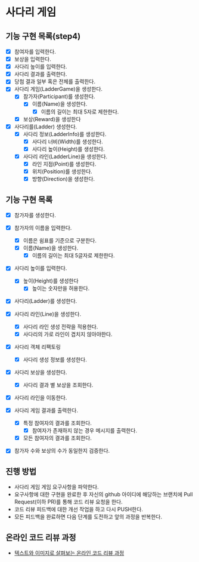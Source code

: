 # 사다리 게임

## 기능 구현 목록(step4)
* [x] 참여자를 입력한다.
* [x] 보상을 입력한다.
* [x] 사다리 높이를 입력한다.
* [x] 사다리 결과를 출력한다.
* [x] 당첨 결과 일부 혹은 전체를 출력한다.
* [x] 사다리 게임(LadderGame)을 생성한다.
  * [x] 참가자(Participant)를 생성한다.
    * [x] 이름(Name)을 생성한다.
      * [x] 이름의 길이는 최대 5자로 제한한다.
  * [x] 보상(Reward)을 생성한다
* [x] 사다리를(Ladder) 생성한다.
  * [x] 사다리 정보(LadderInfo)를 생성한다.
    * [x] 사다리 너비(Width)를 생성한다.
    * [x] 사다리 높이(Height)를 생성한다.
  * [x] 사다리 라인(LadderLine)을 생성한다.
    * [x] 라인 지점(Point)를 생성한다.
    * [x] 위치(Position)를 생성한다. 
    * [x] 방향(Direction)을 생성한다.

## 기능 구현 목록
* [x] 참가자를 생성한다.
* [x] 참가자의 이름을 입력한다.
  * [x] 이름은 쉼표를 기준으로 구분한다.
  * [x] 이름(Name)을 생성한다.
    * [x] 이름의 길이는 최대 5글자로 제한한다.
* [x] 사다리 높이를 입력한다.
  * [x] 높이(Height)를 생성한다
    * [x] 높이는 숫자만을 허용한다.
* [x] 사다리(Ladder)를 생성한다.
* [x] 사다리 라인(Line)을 생성한다.
  * [x] 사다리 라인 생성 전략을 적용한다.
  * [x] 사다리의 가로 라인이 겹치지 않아야한다.
* [x] 사다리 객체 리팩토링
  * [x] 사다리 생성 정보를 생성한다.
* [x] 사다리 보상을 생성한다.
  * [x] 사다리 결과 별 보상을 조회한다.
* [x] 사다리 라인을 이동한다.
* [x] 사다리 게임 결과를 출력한다.
  * [x] 특정 참여자의 결과를 조회한다.
    * [x] 참여자가 존재하지 않는 경우 메시지를 출력한다.
  * [x] 모든 참여자의 결과를 조회한다.
* [x] 참가자 수와 보상의 수가 동일한지 검증한다.


## 진행 방법
* 사다리 게임 게임 요구사항을 파악한다.
* 요구사항에 대한 구현을 완료한 후 자신의 github 아이디에 해당하는 브랜치에 Pull Request(이하 PR)를 통해 코드 리뷰 요청을 한다.
* 코드 리뷰 피드백에 대한 개선 작업을 하고 다시 PUSH한다.
* 모든 피드백을 완료하면 다음 단계를 도전하고 앞의 과정을 반복한다.

## 온라인 코드 리뷰 과정
* [텍스트와 이미지로 살펴보는 온라인 코드 리뷰 과정](https://github.com/nextstep-step/nextstep-docs/tree/master/codereview)
